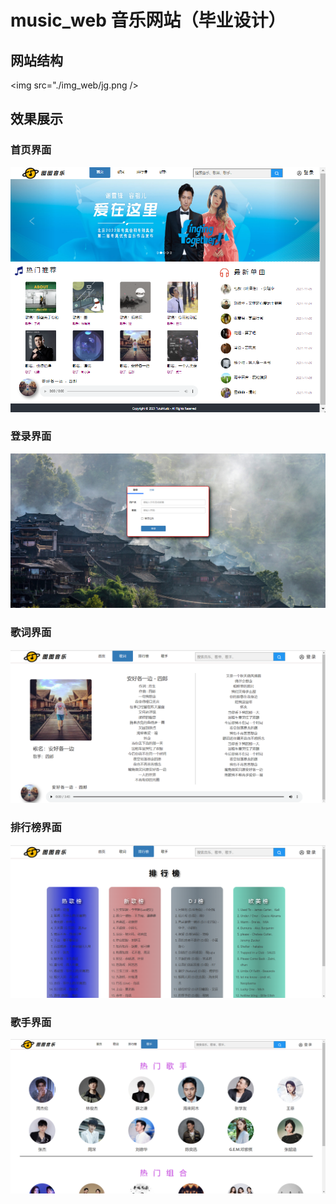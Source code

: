 # music_web 音乐网站（毕业设计）

## 网站结构
<img src="./img_web/jg.png />
## 效果展示
### 首页界面
![](./img_web/sy.png )
### 登录界面
![](./img_web/dl.png )
### 歌词界面
![](./img_web/gc.png )
### 排行榜界面
![](./img_web/phb.png )
### 歌手界面
![](./img_web/gs.png )
